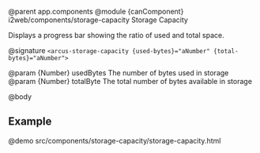 @parent app.components
@module {canComponent} i2web/components/storage-capacity Storage Capacity

Displays a progress bar showing the ratio of used and total space.

@signature `<arcus-storage-capacity {used-bytes}="aNumber" {total-bytes}="aNumber">`

@param {Number} usedBytes The number of bytes used in storage
@param {Number} totalByte The total number of bytes available in storage

@body

## Example
@demo src/components/storage-capacity/storage-capacity.html